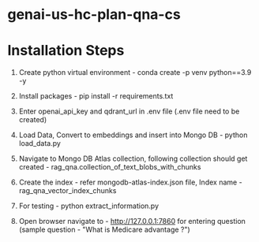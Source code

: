 # genai-us-hc-plan-qna-cs

# Installation Steps

1. Create python virtual environment - conda create -p venv python==3.9 -y

2. Install packages - pip install -r requirements.txt

3. Enter openai_api_key and qdrant_url in .env file (.env file need to be created)

4. Load Data, Convert to embeddings and insert into Mongo DB - python load_data.py

5. Navigate to Mongo DB Atlas collection, following collection should get created - rag_qna.collection_of_text_blobs_with_chunks

6. Create the index - refer mongodb-atlas-index.json file, Index name - rag_qna_vector_index_chunks

7. For testing - python extract_information.py

8. Open browser navigate to - http://127.0.0.1:7860 for entering question (sample question - "What is Medicare advantage ?")

